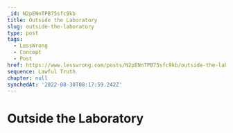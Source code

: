 ```yaml
---
_id: N2pENnTPB75sfc9kb
title: Outside the Laboratory
slug: outside-the-laboratory
type: post
tags:
  - LessWrong
  - Concept
  - Post
href: https://www.lesswrong.com/posts/N2pENnTPB75sfc9kb/outside-the-laboratory
sequence: Lawful Truth
chapter: null
synchedAt: '2022-08-30T08:17:59.242Z'
---
```

# Outside the Laboratory

